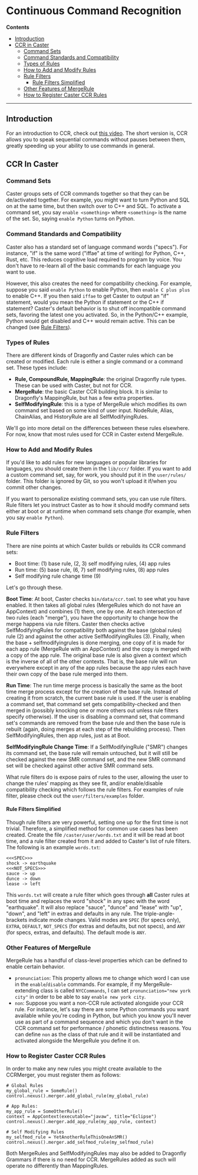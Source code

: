 # Continuous Command Recognition

**Contents**

- [Introduction](#introduction)
- [CCR in Caster](#ccr-in-caster)
  - [Command Sets](#command-sets)
  - [Command Standards and Compatibility](#command-standards-and-compatibility)
  - [Types of Rules](#types-of-rules)
  - [How to Add and Modify Rules](#how-to-add-and-modify-rules)
  - [Rule Filters](#rule-filters)
    - [Rule Filters Simplified ](#rule-filters-simplified)
  - [Other Features of MergeRule](#other-features-of-mergerule)
  - [How to Register Caster CCR Rules](#how-to-register-caster-ccr-rules)

---

## Introduction

For an introduction to CCR, check out [this video](http://www.youtube.com/watch?v=g3c5H7sAbBQ). The short version is, CCR allows you to speak sequential commands without pauses between them, greatly speeding up your ability to use commands in general.

## CCR In Caster

### Command Sets

Caster groups sets of CCR commands together so that they can be de/activated together. For example, you might want to turn Python and SQL on at the same time, but then switch over to C++ and SQL. To activate a command set, you say `enable <something>` where `<something>` is the name of the set. So, saying `enable Python` turns on Python.

### Command Standards and Compatibility

Caster also has a standard set of language command words ("specs"). For instance, "if" is the same word ("iffae" at time of writing) for Python, C++, Rust, etc. This reduces cognitive load required to program by voice. You don't have to re-learn all of the basic commands for each language you want to use.

However, this also creates the need for compatibility checking. For example, suppose you said `enable Python` to enable Python, then `enable C plus plus` to enable C++. If you then said `iffae` to get Caster to output an "if" statement, would you mean the Python if statement or the C++ if statement? Caster's default behavior is to shut off incompatible command sets, favoring the latest one you activated. So, in the Python/C++ example, Python would get disabled and C++ would remain active. This can be changed (see [Rule Filters](rule-filters)).

### Types of Rules

There are different kinds of Dragonfly and Caster rules which can be created or modified. Each rule is either a single command or a command set. These types include:

- **Rule, CompoundRule, MappingRule**: the original Dragonfly rule types. These can be used with Caster, but not for CCR.
- **MergeRule**: the basic Caster CCR building block. It is similar to Dragonfly's MappingRule, but has a few extra properties.
- **SelfModifyingRule**: this is a type of MergeRule which modifies its own command set based on some kind of user input. NodeRule, Alias, ChainAlias, and HistoryRule are all SelfModifyingRules.

We'll go into more detail on the differences between these rules elsewhere. For now, know that most rules used for CCR in Caster extend MergeRule.

### How to Add and Modify Rules

If you'd like to add rules for new languages or popular libraries for languages, you should create them in the `lib/ccr/` folder. If you want to add a custom command set, say, for work, you should put it in the `user/rules/` folder. This folder is ignored by Git, so you won't upload it if/when you commit other changes.

If you want to personalize existing command sets, you can use rule filters. Rule filters let you instruct Caster as to how it should modify command sets either at boot or at runtime when command sets change (for example, when you say `enable Python`).

### Rule Filters

There are nine points at which Caster builds or rebuilds its CCR command sets:

- Boot time: (1) base rule, (2, 3) self modifying rules, (4) app rules
- Run time: (5) base rule, (6, 7) self modifying rules, (8) app rules
- Self modifying rule change time (9)

Let's go through these.

**Boot Time**: At boot, Caster checks `bin/data/ccr.toml` to see what you have enabled. It then takes all global rules (MergeRules which do not have an AppContext) and combines (1) them, one by one. At each intersection of two rules (each "merge"), you have the opportunity to change how the merge happens via rule filters. Caster then checks active SelfModifyingRules for compatibility both against the base (global rules) rule (2) and against the other active SelfModifyingRules (3). Finally, when the base + selfmodifyingrules is done merging, one copy of it is made for each app rule (MergeRule with an AppContext) and the copy is merged with a copy of the app rule. The original base rule is also given a context which is the inverse of all of the other contexts. That is, the base rule will run everywhere except in any of the app rules because the app rules each have their own copy of the base rule merged into them.

**Run Time**: The run time merge process is basically the same as the boot time merge process except for the creation of the base rule. Instead of creating it from scratch, the current base rule is used. If the user is enabling a command set, that command set gets compatibility-checked and then merged in (possibly knocking one or more others out unless rule filters specify otherwise). If the user is disabling a command set, that command set's commands are removed from the base rule and then the base rule is rebuilt (again, doing merges at each step of the rebuilding process). Then SelfModifyingRules, then app rules, just as at Boot.

**SelfModifyingRule Change Time**: If a SelfModifyingRule ("SMR") changes its command set, the base rule will remain untouched, but it will still be checked against the new SMR command set, and the new SMR command set will be checked against other active SMR command sets.

What rule filters do is expose pairs of rules to the user, allowing the user to change the rules' mapping as they see fit, and/or enable/disable compatibility checking which follows the rule filters. For examples of rule filter, please check out the `user/filters/examples` folder.

#### Rule Filters Simplified

Though rule filters are very powerful, setting one up for the first time is not trivial. Therefore, a simplified method for common use cases has been created. Create the file `/caster/user/words.txt` and it will be read at boot time, and a rule filter created from it and added to Caster's list of rule filters. The following is an example `words.txt`:

```
<<<SPEC>>>
shock -> earthquake
<<<NOT_SPECS>>>
sauce -> up
dunce -> down
lease -> left
```

This `words.txt` will create a rule filter which goes through **all** Caster rules at boot time and replaces the word "shock" in any spec with the word "earthquake". It will also replace "sauce", "dunce" and "lease" with "up", "down", and "left" in extras and defaults in any rule. The triple-angle-brackets indicate mode changes. Valid modes are `SPEC` (for specs only), `EXTRA`, `DEFAULT`, `NOT_SPECS` (for extras and defaults, but not specs), and `ANY` (for specs, extras, and defaults). The default mode is `ANY`.

### Other Features of MergeRule

MergeRule has a handful of class-level properties which can be defined to enable certain behavior.

- `pronunciation`: This property allows me to change which word I can use in the `enable`/`disable` commands. For example, if my MergeRule-extending class is called `NYCCommands`, I can set `pronunciation="new york city"` in order to be able to say `enable new york city`.
- `non`: Suppose you want a non-CCR rule activated alongside your CCR rule. For instance, let's say there are some Python commands you want available while you're coding in Python, but which you know you'll never use as part of a command sequence and which you don't want in the CCR command set for performance / phonetic distinctness reasons. You can define `non` as the class of that rule and it will be instantiated and activated alongside the MergeRule you define it on.

### How to Register Caster CCR Rules

In order to make any new rules you might create available to the CCRMerger, you must register them as follows:

```
# Global Rules
my_global_rule = SomeRule()
control.nexus().merger.add_global_rule(my_global_rule)

# App Rules:
my_app_rule = SomeOtherRule()
context = AppContext(executable="javaw", title="Eclipse")
control.nexus().merger.add_app_rule(my_app_rule, context)

# Self Modifying Rules
my_selfmod_rule = YetAnotherRuleThisOneAnSMR()
control.nexus().merger.add_selfmod_rule(my_selfmod_rule)
```

Both MergeRules and SelfModifyingRules may also be added to Dragonfly Grammars if there is no need for CCR. MergeRules added as such will operate no differently than MappingRules.
